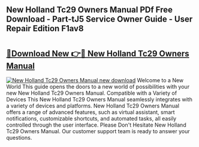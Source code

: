 ## New Holland Tc29 Owners Manual PDf Free Download - Part-tJ5 Service Owner Guide - User Repair Edition F1av8

# <h2><a href="http://bc90051.oget.top/?id=New+Holland+Tc29+Owners+Manual">🔗Download New 👉🔴 New Holland Tc29 Owners Manual</a></h2>

[![New Holland Tc29 Owners Manual new download](https://i.imgur.com/5g1atiW.png)](http://bc90051.oget.top/?id=New+Holland+Tc29+Owners+Manual)
Welcome to a New World This guide opens the doors to a new world of possibilities with your new New Holland Tc29 Owners Manual. Compatible with a Variety of Devices This New Holland Tc29 Owners Manual seamlessly integrates with a variety of devices and platforms. New Holland Tc29 Owners Manual offers a range of advanced features, such as virtual assistant, smart notifications, customizable shortcuts, and automated tasks, all easily controlled through the user interface. Please Don't Hesitate New Holland Tc29 Owners Manual. Our customer support team is ready to answer your questions.
